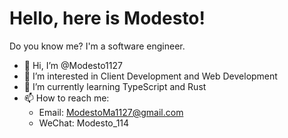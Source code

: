 # Hello, here is Modesto!
Do you know me? I'm a software engineer.
- 👋 Hi, I’m @Modesto1127
- 👀 I’m interested in Client Development and Web Development
- 🌱 I’m currently learning TypeScript and Rust
- 📫 How to reach me:
  - Email: ModestoMa1127@gmail.com
  - WeChat: Modesto_114

<!---
Modesto1127/Modesto1127 is a ✨ special ✨ repository because its `README.md` (this file) appears on your GitHub profile.
You can click the Preview link to take a look at your changes.
--->
